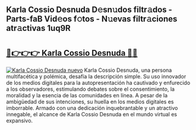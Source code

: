 ## Karla Cossio Desnuda D𝚎sn𝚞dos filtr𝚊dos - Parts-faB Vid𝚎os f𝚘tos - N𝚞evas filtr𝚊ciones atr𝚊ctivas 1uq9R

# <h2><a href="http://mb4wy13.tromn.icu/?c=Karla+Cossio+Desnuda">🔗👉👉👉 Karla Cossio Desnuda 🔗🔗</a></h2>

[![Karla Cossio Desnuda nuevo](https://i.imgur.com/pEAQMta.gif)](http://mb4wy13.tromn.icu/?c=Karla+Cossio+Desnuda)
Karla Cossio Desnuda, una persona multifacética y polémica, desafía la descripción simple. Su uso innovador de los medios digitales para la autopresentación ha cautivado y enfurecido a los observadores, estimulando debates sobre el consentimiento, la moralidad y la esencia de las comunidades en línea. A pesar de la ambigüedad de sus intenciones, su huella en los medios digitales es imborrable. Armado con una dedicación inquebrantable y un atractivo innegable, el alcance de Karla Cossio Desnuda en el mundo virtual es expansivo.
